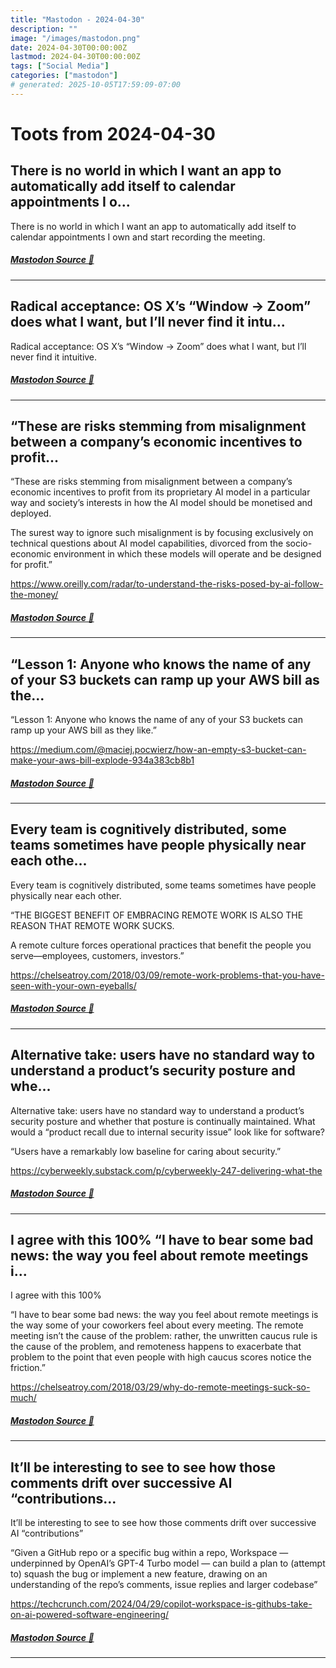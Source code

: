 ```yaml
---
title: "Mastodon - 2024-04-30"
description: ""
image: "/images/mastodon.png"
date: 2024-04-30T00:00:00Z
lastmod: 2024-04-30T00:00:00Z
tags: ["Social Media"]
categories: ["mastodon"]
# generated: 2025-10-05T17:59:09-07:00
---
```


# Toots from 2024-04-30

## There is no world in which I want an app to automatically add itself to calendar appointments I o...

There is no world in which I want an app to automatically add itself to calendar appointments I own and start recording the meeting.

##### [Mastodon Source 🐘](https://hachyderm.io/@mweagle/112361310622596671)

---

## Radical acceptance: OS X’s “Window -> Zoom” does what I want, but I’ll never find it intu...

Radical acceptance: OS X’s “Window -> Zoom” does what I want, but I’ll never find it intuitive.

##### [Mastodon Source 🐘](https://hachyderm.io/@mweagle/112360892734961461)

---

## “These are risks stemming from misalignment between a company’s economic incentives to profit...

“These are risks stemming from misalignment between a company’s economic incentives to profit from its proprietary AI model in a particular way and society’s interests in how the AI model should be monetised and deployed.

The surest way to ignore such misalignment is by focusing exclusively on technical questions about AI model capabilities, divorced from the socio-economic environment in which these models will operate and be designed for profit.”

<https://www.oreilly.com/radar/to-understand-the-risks-posed-by-ai-follow-the-money/>

##### [Mastodon Source 🐘](https://hachyderm.io/@mweagle/112360761442655957)

---

## “Lesson 1: Anyone who knows the name of any of your S3 buckets can ramp up your AWS bill as the...

“Lesson 1: Anyone who knows the name of any of your S3 buckets can ramp up your AWS bill as they like.”

<https://medium.com/@maciej.pocwierz/how-an-empty-s3-bucket-can-make-your-aws-bill-explode-934a383cb8b1>

##### [Mastodon Source 🐘](https://hachyderm.io/@mweagle/112360722604318656)

---

## Every team is cognitively distributed, some teams sometimes have people physically near each othe...

Every team is cognitively distributed, some teams sometimes have people physically near each other.

“THE BIGGEST BENEFIT OF EMBRACING REMOTE WORK IS ALSO THE REASON THAT REMOTE WORK SUCKS.

A remote culture forces operational practices that benefit the people you serve—employees, customers, investors.”

<https://chelseatroy.com/2018/03/09/remote-work-problems-that-you-have-seen-with-your-own-eyeballs/>

##### [Mastodon Source 🐘](https://hachyderm.io/@mweagle/112358703484260406)

---

## Alternative take: users have no standard way to understand a product’s security posture and whe...

Alternative take: users have no standard way to understand a product’s security posture and whether that posture is continually maintained. What would a “product recall due to internal security issue” look like for software?

“Users have a remarkably low baseline for caring about security.”

<https://cyberweekly.substack.com/p/cyberweekly-247-delivering-what-the>

##### [Mastodon Source 🐘](https://hachyderm.io/@mweagle/112358668594600010)

---

## I agree with this 100%  “I have to bear some bad news: the way you feel about remote meetings i...

I agree with this 100%

“I have to bear some bad news: the way you feel about remote meetings is the way some of your coworkers feel about every meeting. The remote meeting isn’t the cause of the problem: rather, the unwritten caucus rule is the cause of the problem, and remoteness happens to exacerbate that problem to the point that even people with high caucus scores notice the friction.”

<https://chelseatroy.com/2018/03/29/why-do-remote-meetings-suck-so-much/>

##### [Mastodon Source 🐘](https://hachyderm.io/@mweagle/112358560951164773)

---

## It’ll be interesting to see to see how those comments drift over successive AI “contributions...

It’ll be interesting to see to see how those comments drift over successive AI “contributions”

“Given a GitHub repo or a specific bug within a repo, Workspace — underpinned by OpenAI’s GPT-4 Turbo model — can build a plan to (attempt to) squash the bug or implement a new feature, drawing on an understanding of the repo’s comments, issue replies and larger codebase”

<https://techcrunch.com/2024/04/29/copilot-workspace-is-githubs-take-on-ai-powered-software-engineering/>

##### [Mastodon Source 🐘](https://hachyderm.io/@mweagle/112358512402422663)

---

